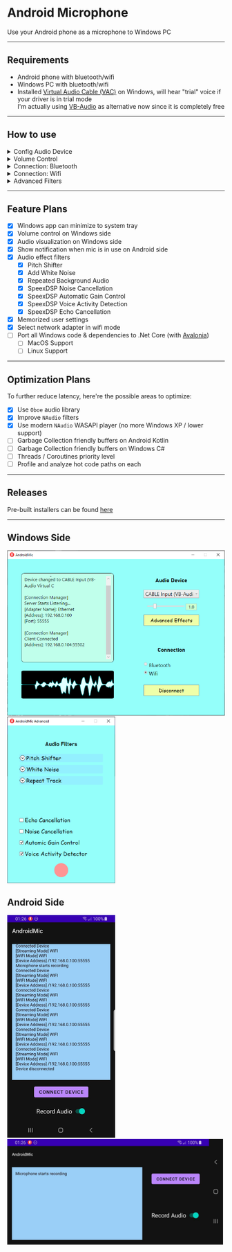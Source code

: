 # Android Microphone

Use your Android phone as a microphone to Windows PC

------

## Requirements  
* Android phone with bluetooth/wifi  
* Windows PC with bluetooth/wifi  
* Installed [Virtual Audio Cable (VAC)](https://vac.muzychenko.net/en/) on Windows, will hear "trial" voice if your driver is in trial mode  
  I'm actually using [VB-Audio](https://vb-audio.com/Cable/) as alternative now since it is completely free  

------

## How to use  

<details>
<summary>Config Audio Device</summary>

1. Run Windows side app  
2. Select audio speaker from drop down list to the one that VB created  
   <img src="Assets/sound_config1.png" width="300" alt="sound config1">  
3. Use the corresponding microphone created by VB  
   <img src="Assets/sound_config2.png" width="300" alt="sound config2">  
4. In `Properties` of both, make sure both set default format to following:  
   <img src="Assets/sound_config4.png" width="300" alt="sound config4">  
5. For speaker, click `Configure Speakers` and set channel to `Mono`:  
   <img src="Assets/sound_config3.png" width="300" alt="sound config3">  
6. For microphone, click `Properties` and set following:  
   <img src="Assets/sound_config5.png" width="300" alt="sound config5">

On my machine, this setup has the lowest delay and best sound quality.  
Can further improve audio latency by opening `VBCABLE_ControlPanel.exe` (from downloaded folder of VB) and set `Max Latency` in Options to 2048 smp:  
<img src="Assets/sound_config6.png" width="600" alt="sound config6">

Do not set to 512 smp since that will cause most buffers lost. If 2048 has no sound or bad quality, consider a higher smp.

</details>

<details>
<summary>Volume Control</summary>

1. Run Windows side app  
2. Drag slider to control volune  

</details>

<details>
<summary>Connection: Bluetooth</summary>

1. Make sure PC and phone are paired once  
2. Check `Bluetooth` button on Windows app  
3. Click `Connect` on Windows app to start server  
4. Click `Connect` on Android app to connect  
5. Tap `Record Audio` on Android app to start transferring audio  

</details>

<details>
<summary>Connection: Wifi</summary>

1. Make sure PC and phone are under the same network  
   1. Can be under the same router with Wifi  
   2. Can have PC connected to ethernet of the same router  
   3. Can have PC connected to phone by cable and enable USB tethering on phone  
   4. USB tethering may not work if it is not the first available network  
2. Click `Connect` on Windows app to start server  
3. Click `Connect` on Android app to connect  
4. Enter `IP` and `Port` (displayed on Windows side) on Android app  
5. Tap `Record Audio` on Android app to start transferring audio  

</details>

<details>
<summary>Advanced Filters</summary>

1. Run Windows side app  
2. Connect phone to app  
3. Click `Advanced Effects` to open advanced settings window  
4. Expand a filter and check `enabled` to test effects  

__Pitch Shifter__:  
* Slider controls pitch shift factor  

__White Noise__:  
* Slider controls the noise strength  

__Repeat Track__:  
* Check `Repeat` to enable looped audio track  
* Slider controls audio track volume strength  
* `Select File` to select an audio file to play  

__SpeexDSP Filters__:  
* Check corresponding filters to enable/disable   
* If Echo Cancellation does not work (your friend hears echo from your speaker)  
  Try re-enable echo cancellation to restart cancellation state  
  Echo Cancellation may take a while (5-10s) to optimize  

</details>

------

## Feature Plans  

- [x] Windows app can minimize to system tray  
- [x] Volume control on Windows side  
- [x] Audio visualization on Windows side  
- [x] Show notification when mic is in use on Android side  
- [x] Audio effect filters  
  - [x] Pitch Shifter  
  - [x] Add White Noise  
  - [x] Repeated Background Audio  
  - [x] SpeexDSP Noise Cancellation  
  - [x] SpeexDSP Automatic Gain Control  
  - [x] SpeexDSP Voice Activity Detection  
  - [x] SpeexDSP Echo Cancellation  
- [x] Memorized user settings
- [x] Select network adapter in wifi mode
- [ ] Port all Windows code & dependencies to .Net Core (with [Avalonia](https://github.com/AvaloniaUI/Avalonia))
  - [ ] MacOS Support
  - [ ] Linux Support

------

## Optimization Plans

To further reduce latency, here're the possible areas to optimize:
- [x] Use `Oboe` audio library
- [x] Improve `NAudio` filters
- [x] Use modern `NAudio` WASAPI player (no more Windows XP / lower support)
- [ ] Garbage Collection friendly buffers on Android Kotlin
- [ ] Garbage Collection friendly buffers on Windows C#
- [ ] Threads / Coroutines priority level
- [ ] Profile and analyze hot code paths on each

------

## Releases

Pre-built installers can be found [here](https://github.com/teamclouday/AndroidMic/releases)  

------

## Windows Side

<p float="left">
<img src="Assets/p1.png" width="510" alt="Windows Side">
<img src="Assets/p4.png" width="250" alt="Windows Side">
</p>

## Android Side

<img src="Assets/p2.jpg" width="250" alt="Android Side">  

<img src="Assets/p3.jpg" width="500" alt="Android Side">

